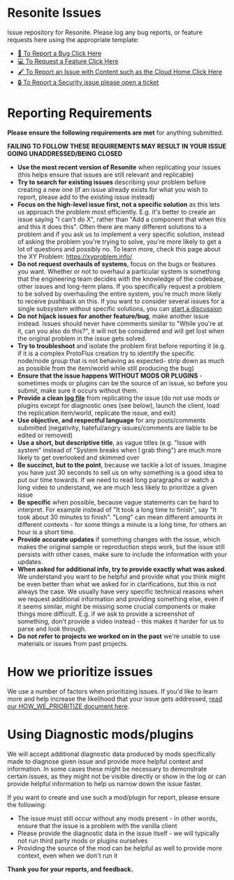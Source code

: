 # Resonite Issues
Issue repository for Resonite. Please log any bug reports, or feature requests here using the appropriate template:

- [:bug: To Report a Bug Click Here](https://github.com/Yellow-Dog-Man/Resonite-Issues/issues/new?assignees=shiftyscales&labels=bug&projects=&template=bug-report.yml)
- [:computer: To Request a Feature Click Here](https://github.com/Yellow-Dog-Man/Resonite-Issues/issues/new?assignees=shiftyscales&labels=enhancement&projects=&template=feature-request.yml)
- [:paintbrush: To Report an Issue with Content such as the Cloud Home Click Here](https://github.com/Yellow-Dog-Man/Resonite-Issues/issues/new?assignees=shiftyscales%2C+AegisTheWolf%2C+RyuviTheViali%2C+RueShejn&labels=content&projects=&template=content-issue.yml)
- [:lock: To Report a Security issue please open a ticket](https://support.resonite.com/)

# Reporting Requirements
**Please ensure the following requirements are met** for anything submitted.

**FAILING TO FOLLOW THESE REQUIREMENTS MAY RESULT IN YOUR ISSUE GOING UNADDRESSED/BEING CLOSED**

- **Use the most recent version of Resonite** when replicating your issues (this helps ensure that issues are still relevant and replicable)
- **Try to search for existing issues** describing your problem before creating a new one (if an issue already exists for what you wish to report, please add to the existing issue instead)
- **Focus on the high-level issue first, not a specific solution** as this lets us approach the problem most efficiently. E.g. it's better to create an issue saying "I can't do X", rather than "Add a component that when this and this it does this". Often there are many different solutions to a problem and if you ask us to implement a very specific solution, instead of asking the problem you're trying to solve, you're more likely to get a lot of questions and possibly no. To learn more, check this page about the XY Problem: https://xyproblem.info/
- **Do not request overhauls of systems**, focus on the bugs or features you want. Whether or not to overhaul a particular system is something that the engineering team decides with the knowledge of the codebase, other issues and long-term plans. If you specifically request a problem to be solved by overhauling the entire system, you're much more likely to receive pushback on this. If you want to consider several issues for a single subsystem without specific solutions, you can [start a discussion](https://github.com/Yellow-Dog-Man/Resonite-Issues/discussions)
- **Do not hijack issues for another feature/bug**, make another issue instead. Issues should never have comments similar to "While you're at it, can you also do this?", it will not be considered and will get lost when the original problem in the issue gets solved.
- **Try to troubleshoot** and isolate the problem first before reporting it (e.g. if it is a complex ProtoFlux creation try to identify the specific node/node group that is not behaving as expected- strip down as much as possible from the item/world while still producing the bug)
- **Ensure that the issue happens WITHOUT MODS OR PLUGINS** - sometimes mods or plugins can be the source of an issue, so before you submit, make sure it occurs without them.
- **Provide a clean [log file](https://wiki.resonite.com/Log_Files)** from replicating the issue (do not use mods or plugins except for diagnostic ones (see below), launch the client, load the replication item/world, replicate the issue, and exit)
- **Use objective, and respectful language** for any posts/comments submitted (negativity, hateful/angry issues/comments are liable to be edited or removed)
- **Use a short, but descriptive title**, as vague titles (e.g. "Issue with system" instead of "System breaks when I grab thing") are much more likely to get overlooked and skimmed over
- **Be succinct, but to the point**, because we tackle a lot of issues. Imagine you have just 30 seconds to sell us on why something is a good idea to put our time towards. If we need to read long paragraphs or watch a long video to understand, we are much less likely to prioritize a given issue
- **Be specific** when possible, because vague statements can be hard to interpret. For example instead of "It took a long time to finish", say "It took about 30 minutes to finish". "Long" can mean different amounts in different contexts - for some things a minute is a long time, for others an hour is a short time.
- **Provide accurate updates** if something changes with the issue, which makes the original sample or reproduction steps work, but the issue still persists with other cases, make sure to include the information with your updates.
- **When asked for additional info, try to provide exactly what was asked**. We understand you want to be helpful and provide what you think might be even better than what we asked for in clarifications, but this is not always the case. We usually have very specific technical reasons when we request additional information and providing something else, even if it seems similar, might be missing some crucial components or make things more difficult. E.g. if we ask to provide a screenshot of something, don't provide a video instead - this makes it harder for us to parse and look through.
- **Do not refer to projects we worked on in the past** we're unable to use materials or issues from past projects.

# How we prioritize issues
We use a number of factors when prioritizing issues. If you'd like to learn more and help increase the likelihood that your issue gets addressed, [read our HOW_WE_PRIORITIZE document here](HOW_WE_PRIORITIZE.md).

# Using Diagnostic mods/plugins
We will accept additional diagnostic data produced by mods specifically made to diagnose given issue and provide more helpful context and information. In some cases these might be necessary to demonstrate certain issues, as they might not be visible directly or show in the log or can provide helpful information to help us narrow down the issue faster.

If you want to create and use such a mod/plugin for report, please ensure the following:
- The issue must still occur without any mods present - in other words, ensure that the issue is a problem with the vanilla client
- Please provide the diagnostic data in the issue itself - we will typically not run third party mods or plugins ourselves
- Providing the source of the mod can be helpful as well to provide more context, even when we don't run it

**Thank you for your reports, and feedback.**
